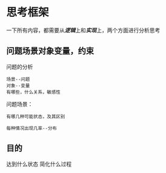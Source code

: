 # 思考框架

一下所有内容，都需要从***逻辑***上和***实现***上，两个方面进行分析思考

## 问题场景对象变量，约束

问题的分析

    场景--问题
    对象--变量
    有哪些，什么关系，敏感性

问题场景：

    有哪几种可能状态，及其区别

    每种情况出现几率--分布
    




## 目的
达到什么状态
简化什么过程

